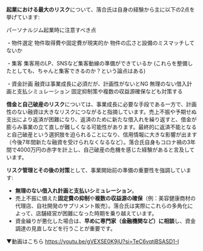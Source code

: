**起業における最大のリスク**について、落合氏は自身の経験から主に以下の2点を挙げています:


パーソナルジム起業時に注意すべき点

・物件選定
物件取得費や固定費が現実的か
物件の広さと設備のミスマッチしてないか

・集客
集客用のLP、SNSなど集客動線の準備ができているか
(これらを整備したとしても、ちゃんと集客できるのか？という論点はある)

・資金計画
融資は事業成長に必須だが、計画性がないとNG
無理のない借入計画と支払シミュレーション
固定抑制策や複数の収益源確保なども対策する



**借金と自己破産のリスク**については、事業成長に必要な手段である一方で、計画性のない融資は大きなリスクにつながると指摘しています。売上不振や予期せぬ支出により返済が困難になり、返済のために新たな借入れを繰り返すと、借金が膨らみ事業の立て直しが難しくなる可能性があります。最終的に返済不能となると自己破産という選択肢を迫られることになり、信用情報に大きな影響が出ます（今後7年間新たな融資を受けられなくなるなど）。落合氏自身もコロナ禍の3年間で4000万円の赤字を計上し、自己破産の危機を感じた経験があると言及しています。

**リスク管理とその後の対策**として、事業開始前の準備の重要性を強調しています:

- **無理のない借入れ計画と支払いシミュレーション**。
- 売上不振に備えた**固定費の抑制**や**複数の収益源の確保**（例：美容健康商材の代理店、自社開発のサプリメント販売）。落合氏は実際にこれらの多角化によって、店舗経営が困難になった時期を乗り越えています。
- 資金繰りが悪化した場合は、**早めに専門家（金融機関など）に相談**し、資金調達の見直しなどを行うことが重要です。

▼動画はこちら
https://youtu.be/gVEXSE0K9jU?si=TeC6vqtjBSASD1-I

